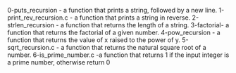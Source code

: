 0-puts_recursion - a function that prints a string, followed by a new line.
1-print_rev_recursion.c - a function that prints a string in reverse.
2-strlen_recursion - a function that returns the length of a string.
3-factorial- a function that returns the factorial of a given number.
4-pow_recursion - a function that returns the value of x raised to the power of y.
5-sqrt_recursion.c - a function that returns the natural square root of a number.
6-is_prime_number.c -a function that returns 1 if the input integer is a prime number, otherwise return 0
